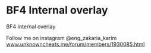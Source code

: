 # BF4 Internal overlay
BF4 Internal overlay

Follow me on instagram @eng_zakaria_karim www.unknowncheats.me/forum/members/1930085.html
